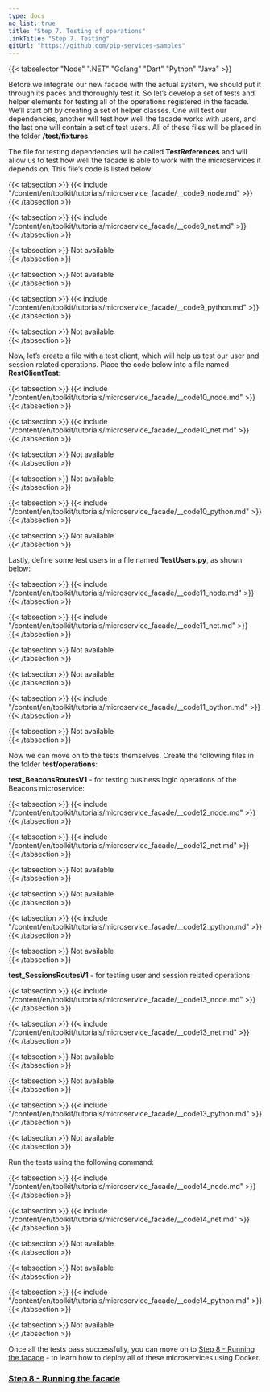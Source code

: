 ```yaml
---
type: docs
no_list: true
title: "Step 7. Testing of operations"
linkTitle: "Step 7. Testing" 
gitUrl: "https://github.com/pip-services-samples"
---
```


{{< tabselector "Node" ".NET" "Golang" "Dart" "Python" "Java" >}}

Before we integrate our new facade with the actual system, we should put it through its paces and thoroughly test it. So let’s develop a set of tests and helper elements for testing all of the operations registered in the facade. We’ll start off by creating a set of helper classes. One will test our dependencies, another will test how well the facade works with users, and the last one will contain a set of test users. All of these files will be placed in the folder **/test/fixtures**.

The file for testing dependencies will be called **TestReferences** and will allow us to test how well the facade is able to work with the microservices it depends on. This file’s code is listed below:

{{< tabsection >}}
  {{< include "/content/en/toolkit/tutorials/microservice_facade/__code9_node.md" >}}  
{{< /tabsection >}}

{{< tabsection >}}
  {{< include "/content/en/toolkit/tutorials/microservice_facade/__code9_net.md" >}}    
{{< /tabsection >}}

{{< tabsection >}}
  Not available  
{{< /tabsection >}}

{{< tabsection >}}
  Not available   
{{< /tabsection >}}

{{< tabsection >}}
  {{< include "/content/en/toolkit/tutorials/microservice_facade/__code9_python.md" >}}
{{< /tabsection >}}

{{< tabsection >}}
  Not available  
{{< /tabsection >}}

Now, let’s create a file with a test client, which will help us test our user and session related operations. Place the code below into a file named **RestClientTest**:

{{< tabsection >}}
  {{< include "/content/en/toolkit/tutorials/microservice_facade/__code10_node.md" >}}  
{{< /tabsection >}}

{{< tabsection >}}
  {{< include "/content/en/toolkit/tutorials/microservice_facade/__code10_net.md" >}}    
{{< /tabsection >}}

{{< tabsection >}}
  Not available  
{{< /tabsection >}}

{{< tabsection >}}
  Not available   
{{< /tabsection >}}

{{< tabsection >}}
  {{< include "/content/en/toolkit/tutorials/microservice_facade/__code10_python.md" >}}
{{< /tabsection >}}

{{< tabsection >}}
  Not available  
{{< /tabsection >}}

Lastly, define some test users in a file named **TestUsers.py**, as shown below:

{{< tabsection >}}
  {{< include "/content/en/toolkit/tutorials/microservice_facade/__code11_node.md" >}}  
{{< /tabsection >}}

{{< tabsection >}}
  {{< include "/content/en/toolkit/tutorials/microservice_facade/__code11_net.md" >}}    
{{< /tabsection >}}

{{< tabsection >}}
  Not available  
{{< /tabsection >}}

{{< tabsection >}}
  Not available   
{{< /tabsection >}}

{{< tabsection >}}
  {{< include "/content/en/toolkit/tutorials/microservice_facade/__code11_python.md" >}}
{{< /tabsection >}}

{{< tabsection >}}
  Not available  
{{< /tabsection >}}

Now we can move on to the tests themselves. Create the following files in the folder **test/operations**:

**test_BeaconsRoutesV1** - for testing business logic operations of the Beacons microservice:

{{< tabsection >}}
  {{< include "/content/en/toolkit/tutorials/microservice_facade/__code12_node.md" >}}  
{{< /tabsection >}}

{{< tabsection >}}
  {{< include "/content/en/toolkit/tutorials/microservice_facade/__code12_net.md" >}}    
{{< /tabsection >}}

{{< tabsection >}}
  Not available  
{{< /tabsection >}}

{{< tabsection >}}
  Not available   
{{< /tabsection >}}

{{< tabsection >}}
  {{< include "/content/en/toolkit/tutorials/microservice_facade/__code12_python.md" >}}
{{< /tabsection >}}

{{< tabsection >}}
  Not available  
{{< /tabsection >}}

**test_SessionsRoutesV1** - for testing user and session related operations:

{{< tabsection >}}
  {{< include "/content/en/toolkit/tutorials/microservice_facade/__code13_node.md" >}}  
{{< /tabsection >}}

{{< tabsection >}}
  {{< include "/content/en/toolkit/tutorials/microservice_facade/__code13_net.md" >}}    
{{< /tabsection >}}

{{< tabsection >}}
  Not available  
{{< /tabsection >}}

{{< tabsection >}}
  Not available   
{{< /tabsection >}}

{{< tabsection >}}
  {{< include "/content/en/toolkit/tutorials/microservice_facade/__code13_python.md" >}}
{{< /tabsection >}}

{{< tabsection >}}
  Not available  
{{< /tabsection >}}

Run the tests using the following command:

{{< tabsection >}}
  {{< include "/content/en/toolkit/tutorials/microservice_facade/__code14_node.md" >}}  
{{< /tabsection >}}

{{< tabsection >}}
  {{< include "/content/en/toolkit/tutorials/microservice_facade/__code14_net.md" >}}    
{{< /tabsection >}}

{{< tabsection >}}
  Not available  
{{< /tabsection >}}

{{< tabsection >}}
  Not available   
{{< /tabsection >}}

{{< tabsection >}}
  {{< include "/content/en/toolkit/tutorials/microservice_facade/__code14_python.md" >}}
{{< /tabsection >}}

{{< tabsection >}}
  Not available  
{{< /tabsection >}}

Once all the tests pass successfully, you can move on to [Step 8 - Running the facade](../step7) - to learn how to deploy all of these microservices using Docker.


<span class="hide-title-link">

### [Step 8 - Running the facade](../step7)

</span>
